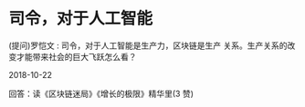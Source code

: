 # 司令，对于人工智能

(提问)罗恺文 : 司令，对于人工智能是生产力，区块链是生产 关系。生产关系的改变才能带来社会的巨大飞跃怎么看？

2018-10-22

回答：读《区块链迷局》《增长的极限》精华里(3 赞)